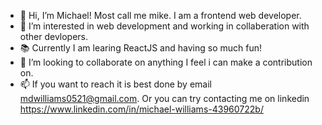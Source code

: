- 👋 Hi, I’m Michael! Most call me mike. I am a frontend web developer. 
- 👀 I’m interested in web development and working in collaberation with other devlopers. 
- 📚 Currently I am learing ReactJS and having so much fun!
- 💞️ I’m looking to collaborate on anything I feel i can make a contribution on.
- 📫 If you want to reach it is best done by email mdwilliams0521@gmail.com. Or you can try contacting me on linkedin https://www.linkedin.com/in/michael-williams-43960722b/

<!---
MichaelDWilliams1/MichaelDWilliams1 is a ✨ special ✨ repository because its `README.md` (this file) appears on your GitHub profile.
You can click the Preview link to take a look at your changes.
--->
